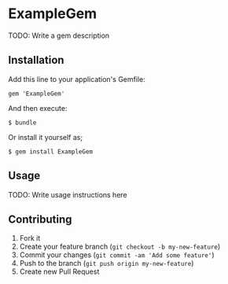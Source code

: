 # ExampleGem

TODO: Write a gem description

## Installation

Add this line to your application's Gemfile:

    gem 'ExampleGem'

And then execute:

    $ bundle

Or install it yourself as;

    $ gem install ExampleGem

## Usage

TODO: Write usage instructions here

## Contributing

1. Fork it
2. Create your feature branch (`git checkout -b my-new-feature`)
3. Commit your changes (`git commit -am 'Add some feature'`)
4. Push to the branch (`git push origin my-new-feature`)
5. Create new Pull Request
